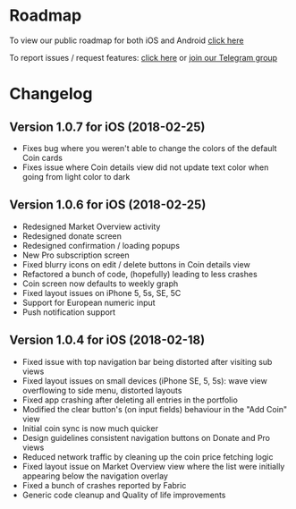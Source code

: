 # Roadmap

To view our public roadmap for both iOS and Android [click here](https://github.com/lepunk/f0lio-roadmap/projects)

To report issues / request features: [click here](https://github.com/lepunk/f0lio-roadmap/issues) or [join our Telegram group](http://t.me/f0lio)

# Changelog

## Version 1.0.7 for iOS (2018-02-25)
* Fixes bug where you weren't able to change the colors of the default Coin cards
* Fixes issue where Coin details view did not update text color when going from light color to dark

## Version 1.0.6 for iOS (2018-02-25)
* Redesigned Market Overview activity
* Redesigned donate screen
* Redesigned confirmation / loading popups
* New Pro subscription screen
* Fixed blurry icons on edit / delete buttons in Coin details view
* Refactored a bunch of code, (hopefully) leading to less crashes
* Coin screen now defaults to weekly graph
* Fixed layout issues on iPhone 5, 5s, SE, 5C
* Support for European numeric input
* Push notification support

## Version 1.0.4 for iOS (2018-02-18)
* Fixed issue with top navigation bar being distorted after visiting sub views
* Fixed layout issues on small devices (iPhone SE, 5, 5s): wave view overflowing to side menu, distorted layouts
* Fixed app crashing after deleting all entries in the portfolio
* Modified the clear button's (on input fields) behaviour in the "Add Coin" view
* Initial coin sync is now much quicker
* Design guidelines consistent navigation buttons on Donate and Pro views
* Reduced network traffic by cleaning up the coin price fetching logic
* Fixed layout issue on Market Overview view where the list were initially appearing below the navigation overlay
* Fixed a bunch of crashes reported by Fabric
* Generic code cleanup and Quality of life improvements
